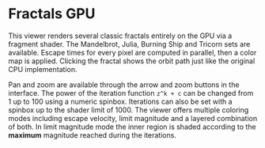 # Fractals GPU

This viewer renders several classic fractals entirely on the GPU via a fragment shader. The Mandelbrot, Julia, Burning Ship and Tricorn sets are available. Escape times for every pixel are computed in parallel, then a color map is applied. Clicking the fractal shows the orbit path just like the original CPU implementation.

Pan and zoom are available through the arrow and zoom buttons in the interface. The power of the iteration function `z^k + c` can be changed from 1 up to 100 using a numeric spinbox. Iterations can also be set with a spinbox up to the shader limit of 1000. The viewer offers multiple coloring modes including escape velocity, limit magnitude and a layered combination of both.  In limit magnitude mode the inner region is shaded according to the **maximum** magnitude reached during the iterations.
